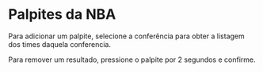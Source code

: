 # Palpites da NBA

Para adicionar um palpite, selecione a conferência para obter a listagem dos times daquela conferencia.

Para remover um resultado, pressione o palpite por 2 segundos e confirme.
